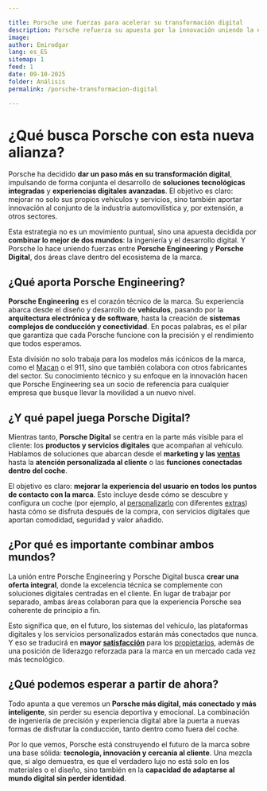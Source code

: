 ```yaml
---

title: Porsche une fuerzas para acelerar su transformación digital
description: Porsche refuerza su apuesta por la innovación uniendo la experiencia de Porsche Engineering y Porsche Digital para crear soluciones tecnológicas y digitales integradas.
image:
author: Emirodgar
lang: es_ES
sitemap: 1
feed: 1
date: 09-10-2025
folder: Análisis
permalink: /porsche-transformacion-digital

---
```


# ¿Qué busca Porsche con esta nueva alianza?

Porsche ha decidido **dar un paso más en su transformación digital**, impulsando de forma conjunta el desarrollo de **soluciones tecnológicas integradas** y **experiencias digitales avanzadas**. El objetivo es claro: mejorar no solo sus propios vehículos y servicios, sino también aportar innovación al conjunto de la industria automovilística y, por extensión, a otros sectores.

Esta estrategia no es un movimiento puntual, sino una apuesta decidida por **combinar lo mejor de dos mundos**: la ingeniería y el desarrollo digital. Y Porsche lo hace uniendo fuerzas entre **Porsche Engineering** y **Porsche Digital**, dos áreas clave dentro del ecosistema de la marca.

## ¿Qué aporta Porsche Engineering?

**Porsche Engineering** es el corazón técnico de la marca. Su experiencia abarca desde el diseño y desarrollo de **vehículos**, pasando por la **arquitectura electrónica y de software**, hasta la creación de **sistemas complejos de conducción y conectividad**. En pocas palabras, es el pilar que garantiza que cada Porsche funcione con la precisión y el rendimiento que todos esperamos.

Esta división no solo trabaja para los modelos más icónicos de la marca, como el [Macan](https://mejorimposible.es/porsche-macan) o el 911, sino que también colabora con otros fabricantes del sector. Su conocimiento técnico y su enfoque en la innovación hacen que Porsche Engineering sea un socio de referencia para cualquier empresa que busque llevar la movilidad a un nuevo nivel.

## ¿Y qué papel juega Porsche Digital?

Mientras tanto, **Porsche Digital** se centra en la parte más visible para el cliente: los **productos y servicios digitales** que acompañan al vehículo. Hablamos de soluciones que abarcan desde el **marketing y las [ventas](https://mejorimposible.es/ventas-porsche)** hasta la **atención personalizada al cliente** o las **funciones conectadas dentro del coche**.

El objetivo es claro: **mejorar la experiencia del usuario en todos los puntos de contacto con la marca**. Esto incluye desde cómo se descubre y configura un coche (por ejemplo, al [personalizarlo](https://mejorimposible.es/extras-porsche) con diferentes [extras](https://mejorimposible.es/extras-porsche)) hasta cómo se disfruta después de la compra, con servicios digitales que aportan comodidad, seguridad y valor añadido.

## ¿Por qué es importante combinar ambos mundos?

La unión entre Porsche Engineering y Porsche Digital busca **crear una oferta integral**, donde la excelencia técnica se complemente con soluciones digitales centradas en el cliente. En lugar de trabajar por separado, ambas áreas colaboran para que la experiencia Porsche sea coherente de principio a fin.

Esto significa que, en el futuro, los sistemas del vehículo, las plataformas digitales y los servicios personalizados estarán más conectados que nunca. Y eso se traducirá en **mayor [satisfacción](https://mejorimposible.es/satisfaccion-porsche)** para los [propietarios](https://mejorimposible.es/satisfaccion-porsche), además de una posición de liderazgo reforzada para la marca en un mercado cada vez más tecnológico.

## ¿Qué podemos esperar a partir de ahora?

Todo apunta a que veremos un **Porsche más digital, más conectado y más inteligente**, sin perder su esencia deportiva y emocional. La combinación de ingeniería de precisión y experiencia digital abre la puerta a nuevas formas de disfrutar la conducción, tanto dentro como fuera del coche.

Por lo que vemos, Porsche está construyendo el futuro de la marca sobre una base sólida: **tecnología, innovación y cercanía al cliente**. Una mezcla que, si algo demuestra, es que el verdadero lujo no está solo en los materiales o el diseño, sino también en la **capacidad de adaptarse al mundo digital sin perder identidad**.

